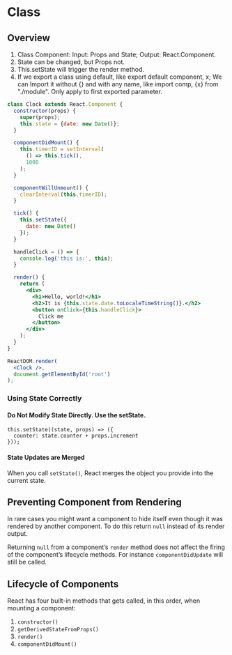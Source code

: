 # Class

## Overview

1. Class Component: Input: Props and State; Output: React.Component.
2. State can be changed, but Props not.
3. This.setState will trigger the render method.
4. If we export a class using default, like export default component, x; We can Import it without {} and with any name, like import comp, {x} from "./module". Only apply to first exported parameter.

```jsx
class Clock extends React.Component {
  constructor(props) {
    super(props);
    this.state = {date: new Date()};
  }

  componentDidMount() {
    this.timerID = setInterval(
      () => this.tick(),
      1000
    );
  }

  componentWillUnmount() {
    clearInterval(this.timerID);
  }

  tick() {
    this.setState({
      date: new Date()
    });
  }

  handleClick = () => {
    console.log('this is:', this);
  }

  render() {
    return (
      <div>
        <h1>Hello, world!</h1>
        <h2>It is {this.state.date.toLocaleTimeString()}.</h2>
        <button onClick={this.handleClick}>
          Click me
        </button>
      </div>
    );
  }
}

ReactDOM.render(
  <Clock />,
  document.getElementById('root')
);
```

### Using State Correctly  <a href="#using-state-correctly" id="using-state-correctly"></a>

#### Do Not Modify State Directly. Use the setState.  <a href="#do-not-modify-state-directly" id="do-not-modify-state-directly"></a>

```
this.setState((state, props) => ({
  counter: state.counter + props.increment
}));
```

#### State Updates are Merged  <a href="#state-updates-are-merged" id="state-updates-are-merged"></a>

When you call `setState()`, React merges the object you provide into the current state.

## Preventing Component from Rendering

In rare cases you might want a component to hide itself even though it was rendered by another component. To do this return `null` instead of its render output.

Returning `null` from a component’s `render` method does not affect the firing of the component’s lifecycle methods. For instance `componentDidUpdate` will still be called.

## Lifecycle of Components

React has four built-in methods that gets called, in this order, when mounting a component:

1. `constructor()`
2. `getDerivedStateFromProps()`
3. `render()`
4. `componentDidMount()`
